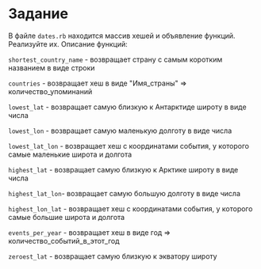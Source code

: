 # Задание
В файле `dates.rb` находится массив хешей и объявление функций. Реализуйте их.
Описание функций:

`shortest_country_name` - возвращает страну с самым коротким названием в виде строки

`countries` - возвращает хеш в виде "Имя_страны" => количество_упоминаний

`lowest_lat` - возвращает самую близкую к Антарктиде широту в виде числа

`lowest_lon` - возвращает самую маленькую долготу в виде числа

`lowest_lat_lon` - возвращает хеш с координатами события, у которого самые маленькие широта и долгота

`highest_lat` - возвращает самую близкую к Арктике широту в виде числа

`highest_lat_lon`- возвращает самую большую долготу в виде числа

`highest_lon_lat` - возвращает хеш с координатами события, у которого самые большие широта и долгота

`events_per_year` - возвращает хеш в виде год =>
количество_событий_в_этот_год

`zeroest_lat` - возвращает самую близкую к экватору широту

